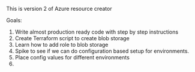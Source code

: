 This is version 2 of Azure resource creator

Goals:
1) Write almost production ready code with step by step instructions
2) Create Terraform script to create blob storage
3) Learn how to add role to blob storage
4) Spike to see if we can do configuration based setup for environments.
5) Place config values for different environments
6) 